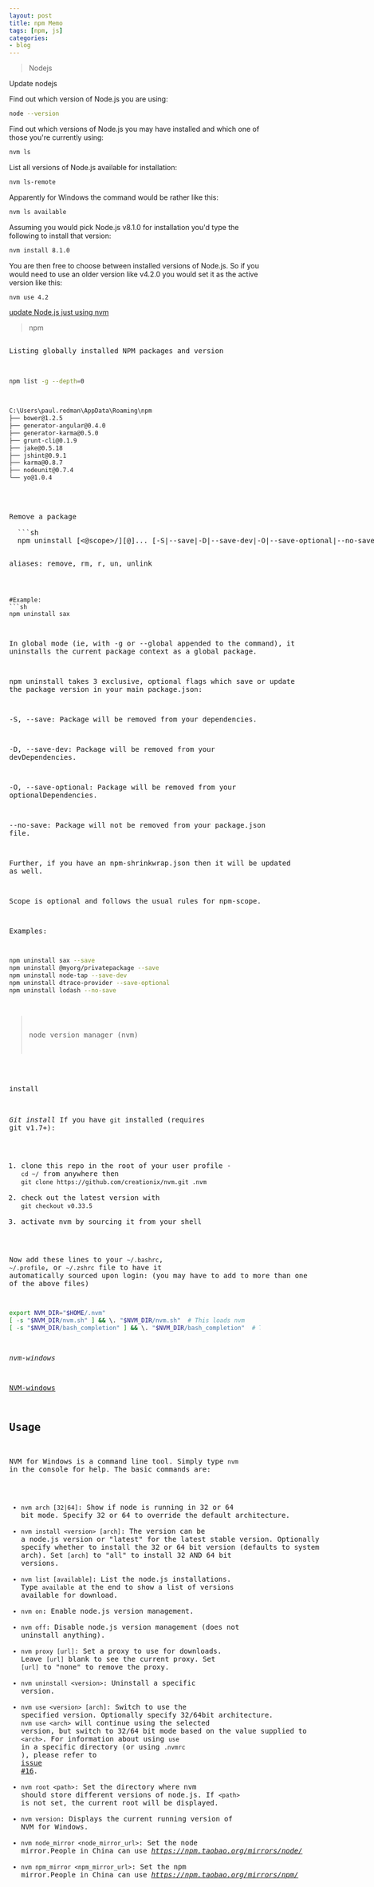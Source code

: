 ```yaml
---
layout: post
title: npm Memo 
tags: [npm, js]
categories:
- blog
---
```


> Nodejs
 <Update nodejs>
  <summary>Update nodejs</summary>
 
  Find out which version of Node.js you are using:
  ```sh  
  node --version
  ```
  Find out which versions of Node.js you may have installed and which one of those you're currently using:
  ```sh
  nvm ls
  ```
  List all versions of Node.js available for installation:
  ```sh
  nvm ls-remote
  ```
  Apparently for Windows the command would be rather like this:
  ```sh
  nvm ls available
   ```
  Assuming you would pick Node.js v8.1.0 for installation you'd type the following to install that version:
  ```sh
  nvm install 8.1.0
  ```
  You are then free to choose between installed versions of Node.js. So if you would need to use an older version like v4.2.0 you would   set it as the active version like this:
  ```sh
  nvm use 4.2
  ```

 [update Node.js just using nvm ](https://davidwalsh.name/nvm)

> npm
<Listing globally installed NPM packages and version>
  <summary>Listing globally installed NPM packages and version</summary>
  
  ```sh
  npm list -g --depth=0
  ```

   ```sh
  C:\Users\paul.redman\AppData\Roaming\npm
  ├── bower@1.2.5
  ├── generator-angular@0.4.0
  ├── generator-karma@0.5.0
  ├── grunt-cli@0.1.9
  ├── jake@0.5.18
  ├── jshint@0.9.1
  ├── karma@0.8.7
  ├── nodeunit@0.7.4
  └── yo@1.0.4
   ```
<npm-uninstall>
  <summary>Remove a package</summary>
  ```sh
  npm uninstall [<@scope>/]<pkg>[@<version>]... [-S|--save|-D|--save-dev|-O|--save-optional|--no-save]

  aliases: remove, rm, r, un, unlink
  ```

  #Example:
  ```sh
  npm uninstall sax
  ```

  In global mode (ie, with -g or --global appended to the command), it uninstalls the current package context as a global package.

  npm uninstall takes 3 exclusive, optional flags which save or update the package version in your main package.json:

  -S, --save: Package will be removed from your dependencies.

  -D, --save-dev: Package will be removed from your devDependencies.

  -O, --save-optional: Package will be removed from your optionalDependencies.

  --no-save: Package will not be removed from your package.json file.

  Further, if you have an npm-shrinkwrap.json then it will be updated as well.

  Scope is optional and follows the usual rules for npm-scope.

  Examples:

  ```sh
  npm uninstall sax --save
  npm uninstall @myorg/privatepackage --save
  npm uninstall node-tap --save-dev
  npm uninstall dtrace-provider --save-optional
  npm uninstall lodash --no-save
  ```


> node version manager (nvm) 
<install>
  <summary>install</summary>

  _Git install_
  If you have `git` installed (requires git v1.7+):

  1. clone this repo in the root of your user profile
    - `cd ~/` from anywhere then `git clone https://github.com/creationix/nvm.git .nvm`
  1. check out the latest version with `git checkout v0.33.5`
  1. activate nvm by sourcing it from your shell

  Now add these lines to your `~/.bashrc`, `~/.profile`, or `~/.zshrc` file to have it automatically sourced upon login:
  (you may have to add to more than one of the above files)

  ```sh
  export NVM_DIR="$HOME/.nvm"
  [ -s "$NVM_DIR/nvm.sh" ] && \. "$NVM_DIR/nvm.sh"  # This loads nvm
  [ -s "$NVM_DIR/bash_completion" ] && \. "$NVM_DIR/bash_completion"  # This loads nvm bash_completion
  ```
  _nvm-windows_

  [NVM-windows](https://github.com/coreybutler/nvm-windows)

  ## Usage

  NVM for Windows is a command line tool. Simply type `nvm` in the console for help. The basic commands are:

  - `nvm arch [32|64]`: Show if node is running in 32 or 64 bit mode. Specify 32 or 64 to override the default architecture.
  - `nvm install <version> [arch]`: The version can be a node.js version or "latest" for the latest stable version. Optionally specify whether to install the 32 or 64 bit version (defaults to system arch). Set `[arch]` to "all" to install 32 AND 64 bit versions.
  - `nvm list [available]`: List the node.js installations. Type `available` at the end to show a list of versions available for download.
  - `nvm on`: Enable node.js version management.
  - `nvm off`: Disable node.js version management (does not uninstall anything).
  - `nvm proxy [url]`: Set a proxy to use for downloads. Leave `[url]` blank to see the current proxy. Set `[url]` to "none" to remove the proxy.
  - `nvm uninstall <version>`: Uninstall a specific version.
  - `nvm use <version> [arch]`: Switch to use the specified version. Optionally specify 32/64bit architecture. `nvm use <arch>` will continue using the selected version, but switch to 32/64 bit mode based on the value supplied to `<arch>`. For information about using `use` in a specific directory (or using `.nvmrc`), please refer to [issue #16](https://github.com/coreybutler/nvm-windows/issues/16).
  - `nvm root <path>`: Set the directory where nvm should store different versions of node.js. If `<path>` is not set, the current root will be displayed.
  - `nvm version`: Displays the current running version of NVM for Windows.
  - `nvm node_mirror <node_mirror_url>`: Set the node mirror.People in China can use *https://npm.taobao.org/mirrors/node/*
  - `nvm npm_mirror <npm_mirror_url>`: Set the npm mirror.People in China can use *https://npm.taobao.org/mirrors/npm/*
